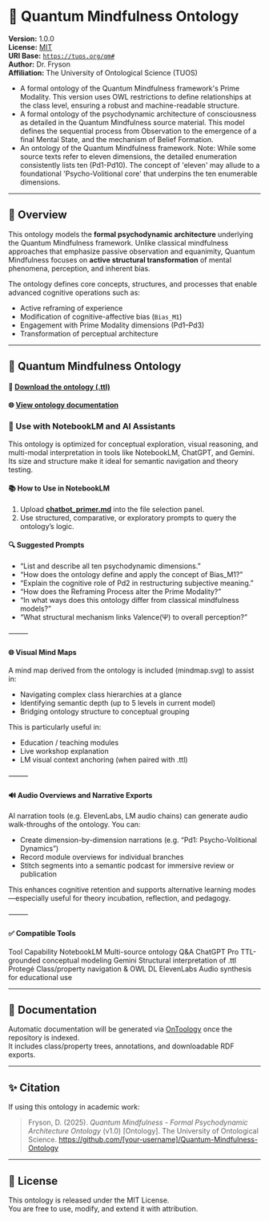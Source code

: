 # 🧠 Quantum Mindfulness Ontology

**Version:** 1.0.0  
**License:** [MIT](LICENSE)  
**URI Base:** [`https://tuos.org/qm#`](https://tuos.org/qm#)  
**Author:** Dr. Fryson  
**Affiliation:** The University of Ontological Science (TUOS)
- A formal ontology of the Quantum Mindfulness framework's Prime Modality. This version uses OWL restrictions to define relationships at the class level, ensuring a robust and machine-readable structure.
- A formal ontology of the psychodynamic architecture of consciousness as detailed in the Quantum Mindfulness source material. This model defines the sequential process from Observation to the emergence of a final Mental State, and the mechanism of Belief Formation.
- An ontology of the Quantum Mindfulness framework. Note: While some source texts refer to eleven dimensions, the detailed enumeration consistently lists ten (Pd1-Pd10). The concept of 'eleven' may allude to a foundational 'Psycho-Volitional core' that underpins the ten enumerable dimensions.

---

## 🧭 Overview

This ontology models the **formal psychodynamic architecture** underlying the Quantum Mindfulness framework. Unlike classical mindfulness approaches that emphasize passive observation and equanimity, Quantum Mindfulness focuses on **active structural transformation** of mental phenomena, perception, and inherent bias.

The ontology defines core concepts, structures, and processes that enable advanced cognitive operations such as:

- Active reframing of experience
- Modification of cognitive-affective bias (`Bias_M1`)
- Engagement with Prime Modality dimensions (Pd1–Pd3)
- Transformation of perceptual architecture

---
## 🧠 Quantum Mindfulness Ontology

#### 📄 [Download the ontology (.ttl)](./quantum_mindfulness.ttl)  

#### 🌐 [View ontology documentation](https://tuosuniversity.github.io/QMOnto/)


### 🧠 Use with NotebookLM and AI Assistants

This ontology is optimized for conceptual exploration, visual reasoning, and multi-modal interpretation in tools like NotebookLM, ChatGPT, and Gemini. Its size and structure make it ideal for semantic navigation and theory testing.

#### 📚 How to Use in NotebookLM
1.	Upload [**chatbot_primer.md**](chatbot_primer.md) into the file selection panel.
2.	Use structured, comparative, or exploratory prompts to query the ontology’s logic.

#### 🔍 Suggested Prompts

- “List and describe all ten psychodynamic dimensions.”
- “How does the ontology define and apply the concept of Bias_M1?”
- “Explain the cognitive role of Pd2 in restructuring subjective meaning.”
- “How does the Reframing Process alter the Prime Modality?”
- “In what ways does this ontology differ from classical mindfulness models?”
- “What structural mechanism links Valence(Ψ) to overall perception?”

⸻

#### 🌐 Visual Mind Maps

A mind map derived from the ontology is included (mindmap.svg) to assist in:
* Navigating complex class hierarchies at a glance 
* Identifying semantic depth (up to 5 levels in current model)
* Bridging ontology structure to conceptual grouping

This is particularly useful in:
* Education / teaching modules
*  Live workshop explanation
* LM visual context anchoring (when paired with .ttl)

⸻

#### 🔊 Audio Overviews and Narrative Exports

AI narration tools (e.g. ElevenLabs, LM audio chains) can generate audio walk-throughs of the ontology. You can:
* Create dimension-by-dimension narrations (e.g. “Pd1: Psycho-Volitional Dynamics”)
* Record module overviews for individual branches
* Stitch segments into a semantic podcast for immersive review or publication

This enhances cognitive retention and supports alternative learning modes—especially useful for theory incubation, reflection, and pedagogy.

⸻

#### ✅ Compatible Tools

Tool	Capability
NotebookLM	Multi-source ontology Q&A
ChatGPT Pro	TTL-grounded conceptual modeling
Gemini	Structural interpretation of .ttl
Protegé	Class/property navigation & OWL DL
ElevenLabs	Audio synthesis for educational use

---

## 📖 Documentation

Automatic documentation will be generated via [OnToology](https://ontoology.linkeddata.es/) once the repository is indexed.  
It includes class/property trees, annotations, and downloadable RDF exports.

---

## ✨ Citation

If using this ontology in academic work:

> Fryson, D. (2025). *Quantum Mindfulness - Formal Psychodynamic Architecture Ontology* (v1.0) [Ontology]. The University of Ontological Science. https://github.com/[your-username]/Quantum-Mindfulness-Ontology

---

## 🧬 License

This ontology is released under the MIT License.  
You are free to use, modify, and extend it with attribution.